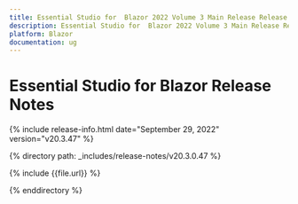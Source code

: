 ```yaml
---
title: Essential Studio for  Blazor 2022 Volume 3 Main Release Release Notes  
description: Essential Studio for  Blazor 2022 Volume 3 Main Release Release Notes  
platform: Blazor
documentation: ug
---
```


# Essential Studio for  Blazor  Release Notes  

{% include release-info.html date="September 29, 2022"  version="v20.3.47" %} 

{% directory path: _includes/release-notes/v20.3.0.47 %}

{% include {{file.url}} %}

{% enddirectory %}
